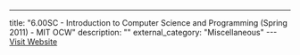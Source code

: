 ---
title: "6.00SC - Introduction to Computer Science and Programming (Spring 2011) - MIT OCW"
description: ""
external_category: "Miscellaneous"
---[Visit Website](https://ocw.mit.edu/courses/electrical-engineering-and-computer-science/6-00sc-introduction-to-computer-science-and-programming-spring-2011/)

